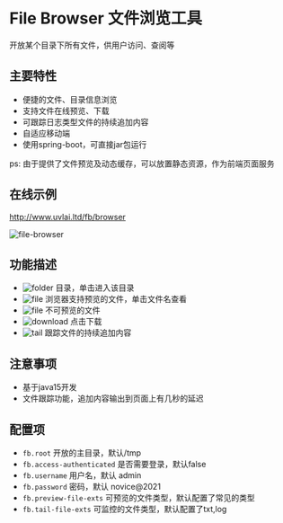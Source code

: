 # File Browser 文件浏览工具

开放某个目录下所有文件，供用户访问、查阅等

## 主要特性
- 便捷的文件、目录信息浏览
- 支持文件在线预览、下载
- 可跟踪日志类型文件的持续追加内容
- 自适应移动端
- 使用spring-boot，可直接jar包运行

ps: 由于提供了文件预览及动态缓存，可以放置静态资源，作为前端页面服务

## 在线示例
http://www.uvlai.ltd/fb/browser

![file-browser](https://novicezk.github.io/file-browser.png)

## 功能描述
- ![folder](https://novicezk.github.io/folder2-open.svg) 目录，单击进入该目录
- ![file](https://novicezk.github.io/file-text.svg) 浏览器支持预览的文件，单击文件名查看
- ![file](https://novicezk.github.io/file-x.svg) 不可预览的文件
- ![download](https://novicezk.github.io/download.svg) 点击下载
- ![tail](https://novicezk.github.io/camera-video.svg) 跟踪文件的持续追加内容

## 注意事项
- 基于java15开发
- 文件跟踪功能，追加内容输出到页面上有几秒的延迟

## 配置项
- `fb.root` 开放的主目录，默认/tmp
- `fb.access-authenticated` 是否需要登录，默认false
- `fb.username` 用户名，默认 admin
- `fb.password` 密码，默认 novice@2021
- `fb.preview-file-exts` 可预览的文件类型，默认配置了常见的类型
- `fb.tail-file-exts` 可监控的文件类型，默认配置了txt,log
